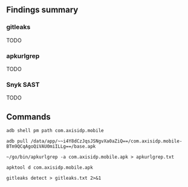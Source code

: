 ## Findings summary

### gitleaks

TODO

### apkurlgrep

TODO

### Snyk SAST

TODO

## Commands

```
adb shell pm path com.axisidp.mobile

adb pull /data/app/~~i4Y8dCzJqsJSNgvXa0aZiQ==/com.axisidp.mobile-BTm9QCqAgoQiVAU0miILLg==/base.apk

~/go/bin/apkurlgrep -a com.axisidp.mobile.apk > apkurlgrep.txt

apktool d com.axisidp.mobile.apk

gitleaks detect > gitleaks.txt 2>&1
```
